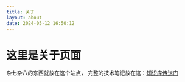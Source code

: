 ```yaml
---
title: 关于
layout: about
date: 2024-05-12 16:50:12
---
```

# 这里是关于页面
杂七杂八的东西就放在这个站点， 完整的技术笔记放在这：[知识库传送门](https://okita1027.github.io/knowledge-database/)